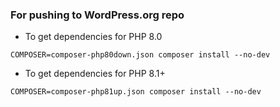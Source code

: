 ### For pushing to WordPress.org repo
- To get dependencies for PHP 8.0
```
COMPOSER=composer-php80down.json composer install --no-dev
```
- To get dependencies for PHP 8.1+
```
COMPOSER=composer-php81up.json composer install --no-dev
```
